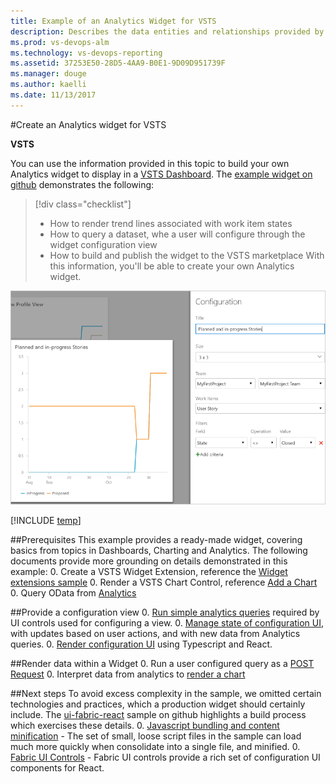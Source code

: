 ```yaml
---
title: Example of an Analytics Widget for VSTS
description: Describes the data entities and relationships provided by the Analytics service for Visual Studio Team Services (VSTS) 
ms.prod: vs-devops-alm
ms.technology: vs-devops-reporting
ms.assetid: 37253E50-28D5-4AA9-B0E1-9D09D951739F
ms.manager: douge
ms.author: kaelli
ms.date: 11/13/2017
---
```


#Create an Analytics widget for VSTS

**VSTS**   

<!-- Note: The github links below will be re-pointed to the master branch sample, once we complete the merge. -->

You can use the information provided in this topic to build your own Analytics widget to display in a [VSTS Dashboard](../dashboards/index.md). The [example widget on github](https://github.com/Microsoft/vsts-extension-samples/tree/master/analytics-example-widget) demonstrates the following: 
> [!div class="checklist"]   
> * How to render trend lines associated with work item states
> * How to query a dataset, whe a user will configure through the widget configuration view
> * How to build and publish the widget to the VSTS marketplace
With this information, you'll be able to create your own Analytics widget.

![View of Configuration with Preview of Widget](./_img/extend-analytics-widget.png)  

[!INCLUDE [temp](../_shared/analytics-preview.md)]

##Prerequisites
This example provides a ready-made widget, covering basics from topics in Dashboards, Charting and Analytics. The following documents provide more grounding on details demonstrated in this example:
0. Create a VSTS Widget Extension, reference the [Widget extensions sample](../../extend/develop/add-dashboard-widget.md)
0. Render a VSTS Chart Control, reference [Add a Chart](../../extend/develop/add-chart.md)
0. Query OData from [Analytics](./index.md)



##Provide a configuration view
0. [Run simple analytics queries](https://github.com/Microsoft/vsts-extension-samples/blob/master/analytics-example-widget/scripts/data/CommonQueries.ts) required by UI controls used for configuring a view.
0. [Manage state of configuration UI](https://github.com/Microsoft/vsts-extension-samples/blob/master/analytics-example-widget/scripts/config/AnalyticsConfigActionCreator.ts), with updates based on user actions, and with new data from Analytics queries.
0. [Render configuration UI](https://github.com/Microsoft/vsts-extension-samples/blob/master/analytics-example-widget/scripts/config/AnalyticsConfigComponent.tsx) using Typescript and React.

##Render data within a Widget
0. Run a user configured query as a [POST Request](https://github.com/Microsoft/vsts-extension-samples/blob/master/analytics-example-widget/scripts/data/ViewQueries.ts)
0. Interpret data from analytics to [render a chart](https://github.com/Microsoft/vsts-extension-samples/blob/master/analytics-example-widget/scripts/widget/ChartOptionFactory.ts)

##Next steps
To avoid excess complexity in the sample, we omitted certain technologies and practices, which a production widget should certainly include. The [ui-fabric-react](https://github.com/Microsoft/vsts-extension-samples/tree/master/ui-fabric-react) sample on github highlights a build process which exercises these details.
0. [Javascript bundling and content minification](https://docs.microsoft.com/en-us/aspnet/mvc/overview/performance/bundling-and-minification) - The set of small, loose script files in the sample can load much more quickly when consolidate into a single file, and minified.
0. [Fabric UI Controls](https://developer.microsoft.com/en-us/fabric) - Fabric UI controls provide a rich set of configuration UI components for React.